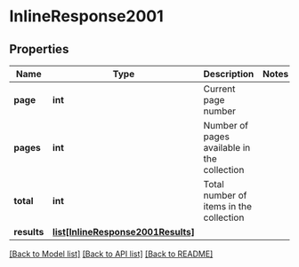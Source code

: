 # InlineResponse2001

## Properties
Name | Type | Description | Notes
------------ | ------------- | ------------- | -------------
**page** | **int** | Current page number | 
**pages** | **int** | Number of pages available in the collection | 
**total** | **int** | Total number of items in the collection | 
**results** | [**list[InlineResponse2001Results]**](InlineResponse2001Results.md) |  | 

[[Back to Model list]](../README.md#documentation-for-models) [[Back to API list]](../README.md#documentation-for-api-endpoints) [[Back to README]](../README.md)


